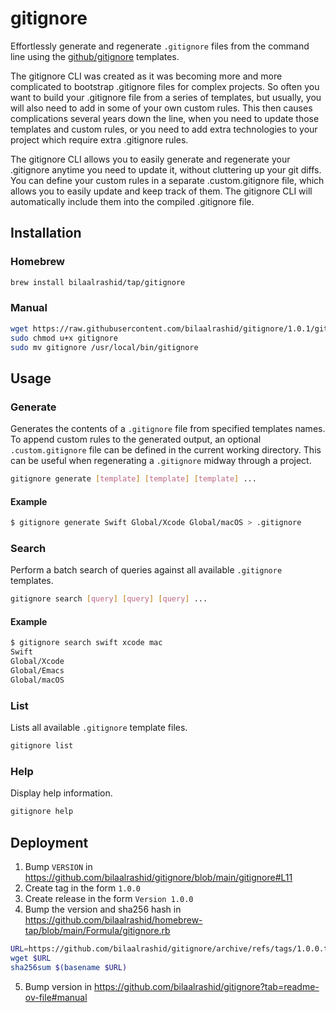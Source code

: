 # gitignore

Effortlessly generate and regenerate `.gitignore` files from the command line using the [github/gitignore](https://github.com/github/gitignore) templates.

The gitignore CLI was created as it was becoming more and more complicated to bootstrap .gitignore files for complex projects. So often you want to build your .gitignore file from a series of templates, but usually, you will also need to add in some of your own custom rules. This then causes complications several years down the line, when you need to update those templates and custom rules, or you need to add extra technologies to your project which require extra .gitignore rules.

The gitignore CLI allows you to easily generate and regenerate your .gitignore anytime you need to update it, without cluttering up your git diffs. You can define your custom rules in a separate .custom.gitignore file, which allows you to easily update and keep track of them. The gitignore CLI will automatically include them into the compiled .gitignore file.

## Installation

### Homebrew

```bash
brew install bilaalrashid/tap/gitignore
```

### Manual

```bash
wget https://raw.githubusercontent.com/bilaalrashid/gitignore/1.0.1/gitignore
sudo chmod u+x gitignore
sudo mv gitignore /usr/local/bin/gitignore
```

## Usage

### Generate

Generates the contents of a `.gitignore` file from specified templates names. To append custom rules to the generated output, an optional `.custom.gitignore` file can be defined in the current working directory. This can be useful when regenerating a `.gitignore` midway through a project. 

```bash
gitignore generate [template] [template] [template] ...
```

#### Example

```bash
$ gitignore generate Swift Global/Xcode Global/macOS > .gitignore
```

### Search

Perform a batch search of queries against all available `.gitignore` templates.

```bash
gitignore search [query] [query] [query] ...
```

#### Example

```bash
$ gitignore search swift xcode mac
Swift
Global/Xcode
Global/Emacs
Global/macOS
```

### List

Lists all available `.gitignore` template files.

```bash
gitignore list
```

### Help

Display help information.

```bash
gitignore help
```

## Deployment

1. Bump `VERSION` in https://github.com/bilaalrashid/gitignore/blob/main/gitignore#L11
2. Create tag in the form `1.0.0`
3. Create release in the form `Version 1.0.0`
4. Bump the version and sha256 hash in https://github.com/bilaalrashid/homebrew-tap/blob/main/Formula/gitignore.rb
```bash
URL=https://github.com/bilaalrashid/gitignore/archive/refs/tags/1.0.0.tar.gz
wget $URL
sha256sum $(basename $URL)
```
5. Bump version in https://github.com/bilaalrashid/gitignore?tab=readme-ov-file#manual
